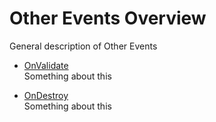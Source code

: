 # Other Events Overview

General description of Other Events

-   [OnValidate](OnValidate.md)  
    Something about this

-   [OnDestroy](OnDestroy.md)  
    Something about this
